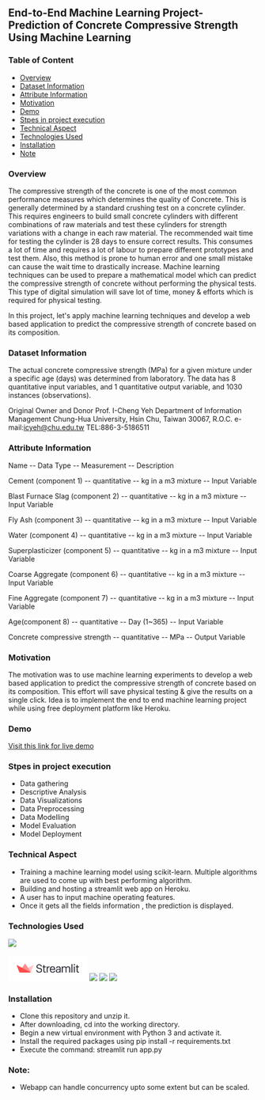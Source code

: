 ## End-to-End Machine Learning Project- Prediction of Concrete Compressive Strength Using Machine Learning 


### Table of Content
  * [Overview](#overview)
  * [Dataset Information](#dataset-Information)
  * [Attribute Information](#attribute-Information)
  * [Motivation](#motivation)
  * [Demo](#demo)
  * [Stpes in project execution](#steps)
  * [Technical Aspect](#technical-aspect)
  * [Technologies Used](#technologies-used)
  * [Installation](#installation)
  * [Note](#note)



### Overview 
The compressive strength of the concrete is one of the most common performance measures which determines the quality of Concrete. This is generally determined by a standard crushing test on a concrete cylinder. This requires engineers to build small concrete cylinders with different combinations of raw materials and test these cylinders for strength variations with a change in each raw material. The recommended wait time for testing the cylinder is 28 days to ensure correct results. This consumes a lot of time and requires a lot of labour to prepare different prototypes and test them. Also, this method is prone to human error and one small mistake can cause the wait time to drastically increase.
Machine learning techniques can be used to prepare a mathematical model which can predict the compressive strength of concrete without performing the physical tests. This type of digital simulation will save lot of time, money & efforts which is required for physical testing. 

In this project, let's apply machine learning techniques and develop a web based application to predict the compressive strength of concrete based on its composition.


###  Dataset Information
The actual concrete compressive strength (MPa) for a given mixture under a specific age (days) was determined from laboratory.
The data has 8 quantitative input variables, and 1 quantitative output variable, and 1030 instances (observations).

Original Owner and Donor
Prof. I-Cheng Yeh
Department of Information Management
Chung-Hua University,
Hsin Chu, Taiwan 30067, R.O.C.
e-mail:icyeh@chu.edu.tw
TEL:886-3-5186511



### Attribute Information

Name -- Data Type -- Measurement -- Description

Cement (component 1) -- quantitative -- kg in a m3 mixture -- Input Variable

Blast Furnace Slag (component 2) -- quantitative -- kg in a m3 mixture -- Input Variable

Fly Ash (component 3) -- quantitative -- kg in a m3 mixture -- Input Variable

Water (component 4) -- quantitative -- kg in a m3 mixture -- Input Variable

Superplasticizer (component 5) -- quantitative -- kg in a m3 mixture -- Input Variable

Coarse Aggregate (component 6) -- quantitative -- kg in a m3 mixture -- Input Variable

Fine Aggregate (component 7) -- quantitative -- kg in a m3 mixture -- Input Variable

Age(component 8) -- quantitative -- Day (1~365) -- Input Variable

Concrete compressive strength -- quantitative -- MPa -- Output Variable


### Motivation
The motivation was to use machine learning experiments to develop a web based application to predict the compressive strength of concrete based on its composition. This effort will save physical testing & give the results on a single click.
Idea is to implement the end to end machine learning project while using free deployment platform like Heroku.



### Demo
[Visit this link for live demo](https://concretstrength7.herokuapp.com/)

### Stpes in project execution

- Data gathering 
- Descriptive Analysis 
- Data Visualizations 
- Data Preprocessing 
- Data Modelling 
- Model Evaluation 
- Model Deployment 

### Technical Aspect 

- Training a machine learning model using scikit-learn. Multiple algorithms are used to come up with best performing algorithm.
- Building and hosting a streamlit web app on Heroku. 
- A user has to input machine operating features.
- Once it gets all the fields information , the prediction is displayed. 
### Technologies Used  
![](https://forthebadge.com/images/badges/made-with-python.svg) 

<img target="_blank" src="https://github.com/dipakml/Prediction-of-Concrete-Compressive-Strength/blob/master/Logo_Images/streamlit.png" width=160>
<img target="_blank" src="https://github.com/ditikrushna/End-to-End-Diabetes-Prediction-Application-Using-Machine-Learning/blob/master/Resource/heroku.png" width=160>
<img target="_blank" src="https://github.com/ditikrushna/End-to-End-Diabetes-Prediction-Application-Using-Machine-Learning/blob/master/Resource/numpy.png" width=160>
<img target="_blank" src="https://github.com/ditikrushna/End-to-End-Diabetes-Prediction-Application-Using-Machine-Learning/blob/master/Resource/pandas.jpeg" width=160>


### Installation 
- Clone this repository and unzip it.
- After downloading, cd into the working directory.
- Begin a new virtual environment with Python 3 and activate it.
- Install the required packages using pip install -r requirements.txt
- Execute the command: streamlit run app.py


### Note:
- Webapp can handle concurrency upto some extent but can be scaled.

